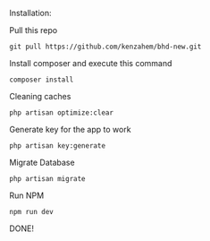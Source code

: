 Installation:

Pull this repo
```
git pull https://github.com/kenzahem/bhd-new.git
```
Install composer and execute this command
```
composer install
```
Cleaning caches
```
php artisan optimize:clear
```
Generate key for the app to work
```
php artisan key:generate
```
Migrate Database
```
php artisan migrate
```
Run NPM
```
npm run dev
```
DONE!
